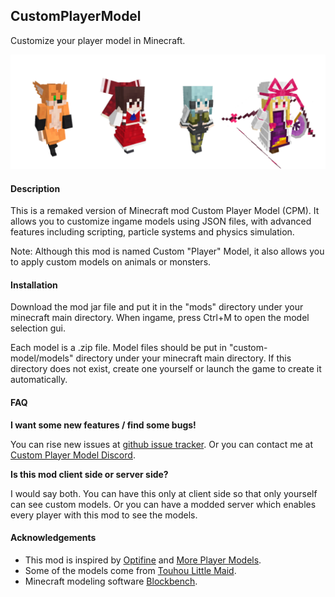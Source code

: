 ## CustomPlayerModel

Customize your player model in Minecraft.

![icon](assets/icon.png)

#### Description

This is a remaked version of Minecraft mod Custom Player Model (CPM). It allows you to customize ingame models using JSON files, with advanced features including scripting, particle systems and physics simulation.

Note: Although this mod is named Custom "Player" Model, it also allows you to apply custom models on animals or monsters.

#### Installation

Download the mod jar file and put it in the "mods" directory under your minecraft main directory. When ingame, press Ctrl+M to open the model selection gui.

Each model is a .zip file. Model files should be put in "custom-model/models" directory under your minecraft main directory. If this directory does not exist, create one yourself or launch the game to create it automatically.

#### FAQ

**I want some new features / find some bugs!**

You can rise new issues at [github issue tracker](https://github.com/Gamepiaynmo/CustomPlayerModel/issues). Or you can contact me at [Custom Player Model Discord](https://discord.gg/uVT39n5).

**Is this mod client side or server side?**

I would say both. You can have this only at client side so that only yourself can see custom models. Or you can have a modded server which enables every player with this mod to see the models.

#### Acknowledgements

- This mod is inspired by [Optifine](https://optifine.net/) and [More Player Models](https://www.curseforge.com/minecraft/mc-mods/more-player-models).
- Some of the models come from [Touhou Little Maid](https://www.curseforge.com/minecraft/mc-mods/touhou-little-maid).
- Minecraft modeling software [Blockbench](https://www.blockbench.net/web/).
